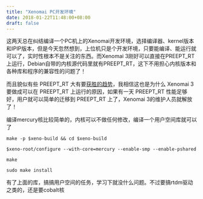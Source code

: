 ```yaml
---
title: "Xenomai PC开发环境"
date: 2018-01-22T11:48:00+08:00
draft: false
---
```


这两天总在纠结编译一个PC机上的Xenomai开发环境，选择编译器、kernel版本和IPIP版本，但是今天忽然想到，上位机只是个开发环境，只要能编译、能运行就可以了，实时性根本不是关注的东西。而Xenomai 3刚好可以直接在PREEPT\_RT上运行，Debian自带的内核源代码里就有PREEPT\_RT，这下不用担心内核版本和各种库和程序的兼容性的问题了！


而且貌似有些 PREEPT\_RT 大有要[获胜的趋势](http://blog.machinekit.io/2015/11/and-winner-is-rt-preempt.html)，我相信这也是为什么 Xenomai 3要做成可以在 PREEPT\_RT 上运行的原因，如果有一天 PREEPT\_RT 性能足够好，用户就可以简单的迁移到 PREEPT\_RT 上了，Xenomai 3的维护人员就解放了！


编译mercury核比较简单的，内核可以不做任何修改，编译一个用户空间库就可以了




```
make -p $xeno-build && cd $xeno-build
$xeno-root/configure --with-core=mercury --enable-smp --enable-pshared
make
sudo make install
```


有了上面的库，搞搞用户空间的任务，学习下就没什么问题。不过要搞rtdm驱动之类的，还是要cobalt核


